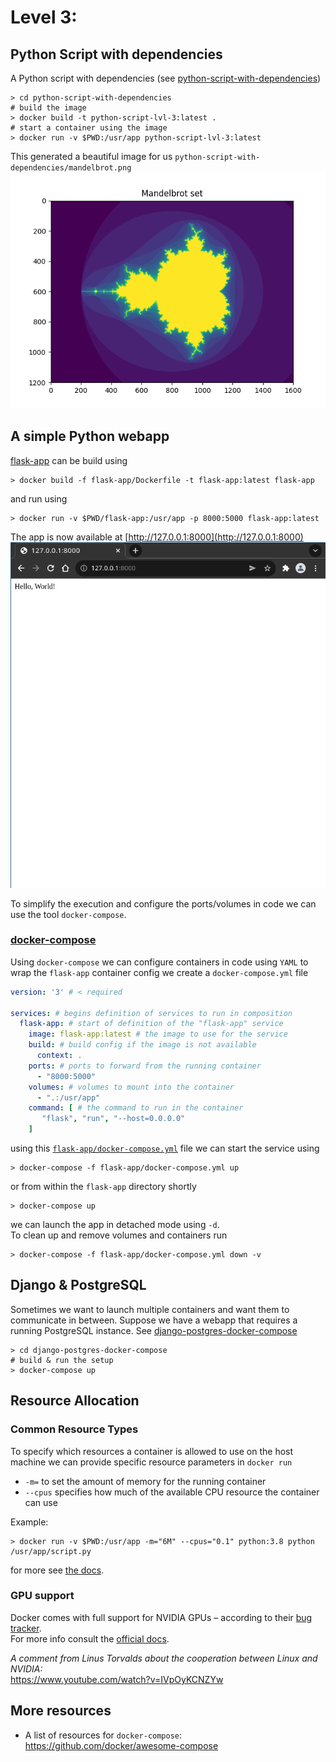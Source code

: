 # Level 3:

## Python Script with dependencies
A Python script with dependencies
(see [python-script-with-dependencies](python-script-with-dependencies))

```shell
> cd python-script-with-dependencies
# build the image
> docker build -t python-script-lvl-3:latest .
# start a container using the image
> docker run -v $PWD:/usr/app python-script-lvl-3:latest
```
This generated a beautiful image for us `python-script-with-dependencies/mandelbrot.png`  
![mandelbrot.png](mandelbrot.png)
## A simple Python webapp
[flask-app](flask-app) can be build using
```shell
> docker build -f flask-app/Dockerfile -t flask-app:latest flask-app 
```
and run using
```shell
> docker run -v $PWD/flask-app:/usr/app -p 8000:5000 flask-app:latest
```
The app is now available at [http://127.0.0.1:8000](http://127.0.0.1:8000)  
![flask-app.png](flask-app.png)

To simplify the execution and configure the ports/volumes in code
we can use the tool `docker-compose`.
### [docker-compose](https://docs.docker.com/compose/)
Using `docker-compose` we can configure containers in code using `YAML`
to wrap the `flask-app` container config we create a `docker-compose.yml` file
```yaml
version: '3' # < required

services: # begins definition of services to run in composition
  flask-app: # start of definition of the "flask-app" service
    image: flask-app:latest # the image to use for the service
    build: # build config if the image is not available
      context: .
    ports: # ports to forward from the running container
      - "8000:5000"
    volumes: # volumes to mount into the container
      - ".:/usr/app"
    command: [ # the command to run in the container
       "flask", "run", "--host=0.0.0.0"
    ]
```
using this [`flask-app/docker-compose.yml`](flask-app/docker-compose.yml) file we can start the service using
```shell
> docker-compose -f flask-app/docker-compose.yml up
```
or from within the `flask-app` directory shortly
```shell
> docker-compose up
```
we can launch the app in detached mode using `-d`.  
To clean up and remove volumes and containers run
```shell
> docker-compose -f flask-app/docker-compose.yml down -v
```

## Django & PostgreSQL
Sometimes we want to launch multiple containers and want them to communicate in between.
Suppose we have a webapp that requires a running PostgreSQL instance.
See [django-postgres-docker-compose](django-postgres-docker-compose)
```shell
> cd django-postgres-docker-compose
# build & run the setup
> docker-compose up
```

## Resource Allocation
### Common Resource Types
To specify which resources a container is allowed to use on the host machine we can provide
specific resource parameters in `docker run`
- `-m=` to set the amount of memory for the running container
- `--cpus` specifies how much of the available CPU resource the container can use

Example:
```shell
> docker run -v $PWD:/usr/app -m="6M" --cpus="0.1" python:3.8 python /usr/app/script.py
```
for more see [the docs](https://docs.docker.com/config/containers/resource_constraints/).

### GPU support
Docker comes with full support for NVIDIA GPUs – according to their [bug tracker](https://github.com/docker/cli/issues/2063).  
For more info consult the [official docs](https://docs.docker.com/config/containers/resource_constraints/#gpu).


_A comment from Linus Torvalds about the cooperation between Linux and NVIDIA:_  
https://www.youtube.com/watch?v=IVpOyKCNZYw

## More resources
- A list of resources for `docker-compose`: https://github.com/docker/awesome-compose

